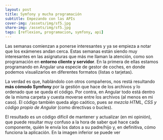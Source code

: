 ```yaml
---
layout: post
title: Symfony y mucha programación
subtitle: Empezando con las APIs
cover-img: /assets/img/sf5.jpg
share-img: /assets/img/sf5.jpg
tags: [reflexion, programacion, symfony, api]
---
```


Las semanas comienzan a ponerse interesantes y ya se empieza a notar que los exámenes andan cerca. Estas semanas están siendo muy interesantes en las asignaturas que más me llaman la atención, como son programación en **entorno cliente y servidor**. En la primera de ellas estamos programando en Angular una especie de gestor de coches, en donde podemos visualizarlos en diferentes formatos (listas o tarjetas).

La verdad es que, hablándolo con otros compañeros, nos restá resultando **más cómodo Symfony** por la gestión que hace de los archivos y lo ordenado que se queda el código. Por contra, en Angular todo está dentro de la misma carpeta y cuesta moverse entre los archivos (al menos en mi caso). El código también queda algo caótico, pues *se mezcla HTML, CSS y código propio de Angular* (como directivas o bucles).

El resultado es un código dificil de mantener y actualizar (en mi opinión), que puede resultar muy confuso a la hora de saber qué hace cada componente, quién le envía los datos a su padre/hijo y, en definitiva, cómo funciona la aplicación. En la imagen inferior se puede ver
